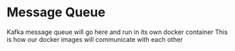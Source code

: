 # Message Queue
Kafka message queue will go here and run in its own docker container
This is how our docker images will communicate with each other